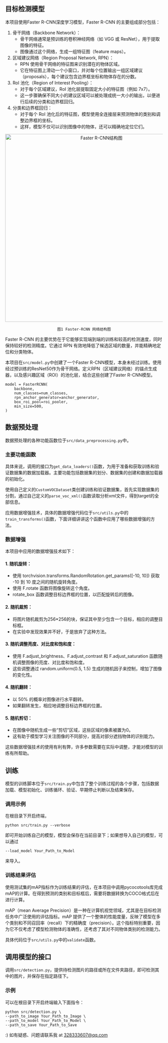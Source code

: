 ## 目标检测模型

本项目使用Faster R-CNN深度学习模型，Faster R-CNN 的主要组成部分包括：
1. 骨干网络（Backbone Network）：
    - 骨干网络通常是预训练的卷积神经网络（如 VGG 或 ResNet），用于提取图像的特征。
    - 图像通过这个网络，生成一组特征图（feature maps）。
2. 区域建议网络（Region Proposal Network, RPN）：
    - RPN 使用骨干网络的特征图来识别潜在的物体区域。
    - 它在特征图上滑动一个小窗口，并对每个位置输出一组区域建议（proposals），每个建议包含边界框坐标和物体存在的分数。
3. RoI 池化（Region of Interest Pooling）：
    - 对于每个区域建议，RoI 池化层提取固定大小的特征图（例如 7x7）。
    - 这一步骤确保不同大小的建议区域可以被处理成统一大小的输出，以便进行后续的分类和边界框回归。
4. 分类和边界框回归：
    - 对于每个 RoI 池化后的特征图，模型使用全连接层来预测物体的类别和调整边界框的坐标。
    - 这样，模型不仅可以识别图像中的物体，还可以精确地定位它们。   

<div align="center">
    <img src="img/faster_rcnn.jpg" alt="Faster R-CNN结构图" width="600">

    图1 Faster-RCNN 网络结构图
</div>

Faster R-CNN 的主要优势在于它能够实现端到端的训练和较高的检测速度，同时保持较好的检测精度。它通过 RPN 有效地降低了候选区域的数量，并能精确地定位和分类物体。

本项目在`src/model.py`中创建了一个Faster R-CNN模型，本身未经过训练。使用经过预训练的ResNet50作为骨干网络。定义RPN（区域建议网络）的锚点生成器，以及感兴趣区域（ROI）的池化层，结合这些创建了Faster R-CNN模型。
```
model = FasterRCNN(
    backbone,
    num_classes=num_classes,
    rpn_anchor_generator=anchor_generator,
    box_roi_pool=roi_pooler,
    min_size=500,
)
```

## 数据预处理

数据预处理的各种功能函数位于`src/data_preprocessing.py`中。

### 主要功能函数

具体来说，调用的接口为`get_data_loaders()`函数，为用于准备和获取训练和验证数据集的数据加载器。主要功能包括数据集的划分、数据集的创建和数据加载器的初始化。

使用自己定义的`CustomVOCDataset`类创建训练和验证数据集，首先实现数据集的分割，通过自己定义的`parse_voc_xml()`函数读取分析xml文件，得到target的全部信息。

应用数据增强技术，具体的数据增强代码位于`src/utils.py`中的`train_transforms()`函数，下面详细讲讲这个函数中应用了哪些数据增强的方法。

### 数据增强

本项目中应用的数据增强技术如下：

#### 1. 随机旋转：

- 使用 torchvision.transforms.RandomRotation.get_params([-10, 10]) 获取 -10 到 10 度之间的随机旋转角度。
- 使用 F.rotate 函数将图像旋转这个角度。
- rotate_box 函数调整目标边界框的位置，以匹配旋转后的图像。

#### 2. 随机裁剪：

- 将图片随机裁剪为256*256的块，保证其中至少包含一个目标，相应的调整目标框。
- 在实验中发现效果并不好，于是放弃了这种方法。

#### 3. 随机调整亮度、对比度和饱和度：

- 使用 F.adjust_brightness、F.adjust_contrast 和 F.adjust_saturation 函数随机调整图像的亮度、对比度和饱和度。
- 这些调整通过 random.uniform(0.5, 1.5) 生成的随机因子来控制，增加了图像的变化性。

#### 4. 随机翻转：

- 以 50% 的概率对图像进行水平翻转。
- 如果翻转发生，相应地调整目标边界框的位置。

#### 5. 随机剪切：

- 在图像中随机生成一些“剪切”区域，这些区域的像素被置为0。
- 这有助于模型学习关注图像的不同部分，提高对部分遮挡物体的识别能力。

这些数据增强技术的使用有利有弊，许多参数需要在实际中调整，才能对模型的训练有所帮助。
## 训练

模型的训练脚本位于`src/train.py`中包含了整个训练过程的各个步骤，包括数据加载、模型初始化、训练循环、验证、早期停止判断以及结果保存。

### 调用示例

在根目录下开启终端，
```
python src/train.py --verbose
```
即可开始训练自己的模型，模型会保存在当前目录下；如果想导入自己的模型，可以通过
```
--load_model Your_Path_to_Model
```
来导入。

### 训练结果评估

使用测试集的mAP指标作为训练结果的评估，在本项目中调用pycocotools库完成mAP的计算。在得到预测的类别和目标框后，需要将数据转换为COCO格式后在进行计算。  

mAP（mean Average Precision）是一种在计算机视觉领域，尤其是在目标检测任务中广泛使用的评估指标。mAP 提供了一个整体的性能度量，反映了模型在多个类别和不同召回率（recall）下的精确度（precision）。这个指标特别重要，因为它不仅考虑了模型检测物体的准确性，还考虑了其对不同物体类别的检测能力。  

具体代码位于`src/utils.py`中的`validate`函数。

## 调用模型的接口

调用`src/detection.py`，提供待检测图片的路径或所在文件夹路径，即可检测其中的图片，并保存在指定路径下。

### 示例
可以在根目录下开启终端输入下面指令：
```
python src/detection.py \
--path_to_image Your_Path_to_Image \
--path_to_model Your_Path_to_Model \
--path_to_save Your_Path_to_Save
```

:) 如有疑惑、问题请联系我 at 328333607@qq.com